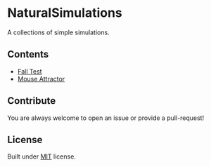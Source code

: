# NaturalSimulations
A collections of simple simulations.

## Contents
- [Fall Test](https://aravindvasudev.github.io/NaturalSimulations/mouse-attractor/fall-test/)
- [Mouse Attractor](https://aravindvasudev.github.io/NaturalSimulations/mouse-attractor/)

## Contribute
You are always welcome to open an issue or provide a pull-request!

## License
Built under [MIT](./LICENSE) license.